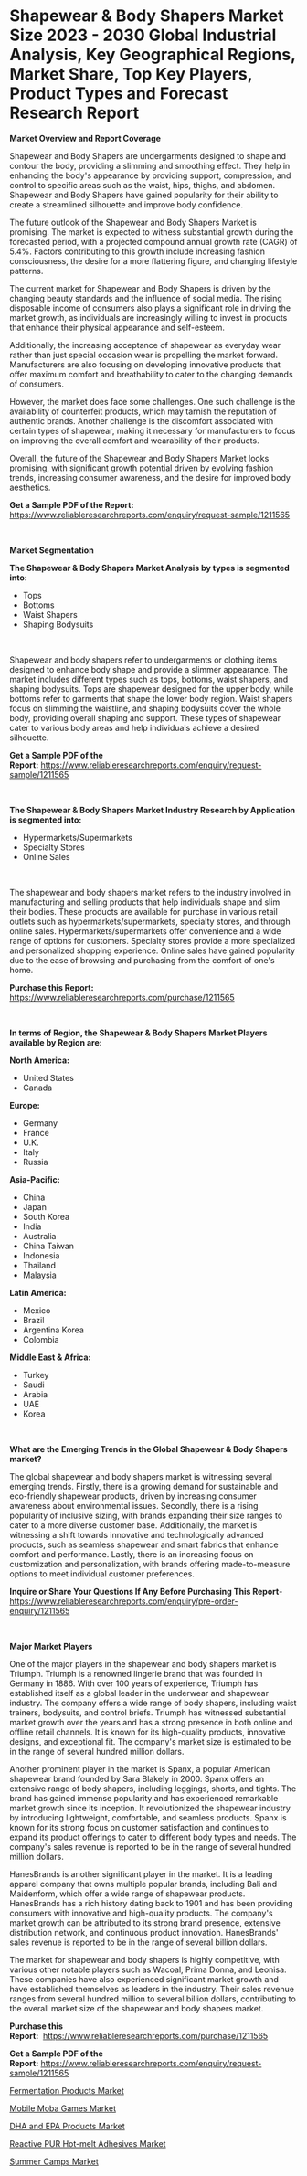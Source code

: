 <p><h1>Shapewear & Body Shapers Market Size 2023 - 2030 Global Industrial Analysis, Key Geographical Regions, Market Share, Top Key Players, Product Types and Forecast Research Report</h1></p><p><strong>Market Overview and Report Coverage</strong></p>
<p><p>Shapewear and Body Shapers are undergarments designed to shape and contour the body, providing a slimming and smoothing effect. They help in enhancing the body's appearance by providing support, compression, and control to specific areas such as the waist, hips, thighs, and abdomen. Shapewear and Body Shapers have gained popularity for their ability to create a streamlined silhouette and improve body confidence.</p><p>The future outlook of the Shapewear and Body Shapers Market is promising. The market is expected to witness substantial growth during the forecasted period, with a projected compound annual growth rate (CAGR) of 5.4%. Factors contributing to this growth include increasing fashion consciousness, the desire for a more flattering figure, and changing lifestyle patterns.</p><p>The current market for Shapewear and Body Shapers is driven by the changing beauty standards and the influence of social media. The rising disposable income of consumers also plays a significant role in driving the market growth, as individuals are increasingly willing to invest in products that enhance their physical appearance and self-esteem.</p><p>Additionally, the increasing acceptance of shapewear as everyday wear rather than just special occasion wear is propelling the market forward. Manufacturers are also focusing on developing innovative products that offer maximum comfort and breathability to cater to the changing demands of consumers.</p><p>However, the market does face some challenges. One such challenge is the availability of counterfeit products, which may tarnish the reputation of authentic brands. Another challenge is the discomfort associated with certain types of shapewear, making it necessary for manufacturers to focus on improving the overall comfort and wearability of their products.</p><p>Overall, the future of the Shapewear and Body Shapers Market looks promising, with significant growth potential driven by evolving fashion trends, increasing consumer awareness, and the desire for improved body aesthetics.</p></p>
<p><strong>Get a Sample PDF of the Report:</strong> <a href="https://www.reliableresearchreports.com/enquiry/request-sample/1211565">https://www.reliableresearchreports.com/enquiry/request-sample/1211565</a></p>
<p>&nbsp;</p>
<p><strong>Market Segmentation</strong></p>
<p><strong>The Shapewear & Body Shapers Market Analysis by types is segmented into:</strong></p>
<p><ul><li>Tops</li><li>Bottoms</li><li>Waist Shapers</li><li>Shaping Bodysuits</li></ul></p>
<p>&nbsp;</p>
<p><p>Shapewear and body shapers refer to undergarments or clothing items designed to enhance body shape and provide a slimmer appearance. The market includes different types such as tops, bottoms, waist shapers, and shaping bodysuits. Tops are shapewear designed for the upper body, while bottoms refer to garments that shape the lower body region. Waist shapers focus on slimming the waistline, and shaping bodysuits cover the whole body, providing overall shaping and support. These types of shapewear cater to various body areas and help individuals achieve a desired silhouette.</p></p>
<p><strong>Get a Sample PDF of the Report:</strong>&nbsp;<a href="https://www.reliableresearchreports.com/enquiry/request-sample/1211565">https://www.reliableresearchreports.com/enquiry/request-sample/1211565</a></p>
<p>&nbsp;</p>
<p><strong>The Shapewear & Body Shapers Market Industry Research by Application is segmented into:</strong></p>
<p><ul><li>Hypermarkets/Supermarkets</li><li>Specialty Stores</li><li>Online Sales</li></ul></p>
<p>&nbsp;</p>
<p><p>The shapewear and body shapers market refers to the industry involved in manufacturing and selling products that help individuals shape and slim their bodies. These products are available for purchase in various retail outlets such as hypermarkets/supermarkets, specialty stores, and through online sales. Hypermarkets/supermarkets offer convenience and a wide range of options for customers. Specialty stores provide a more specialized and personalized shopping experience. Online sales have gained popularity due to the ease of browsing and purchasing from the comfort of one's home.</p></p>
<p><strong>Purchase this Report:</strong>&nbsp; <a href="https://www.reliableresearchreports.com/purchase/1211565">https://www.reliableresearchreports.com/purchase/1211565</a></p>
<p>&nbsp;</p>
<p><strong>In terms of Region, the Shapewear & Body Shapers Market Players available by Region are:</strong></p>
<p>
    <p> <strong> North America: </strong>
        <ul>
            <li>United States</li>
            <li>Canada</li>
        </ul>
        </p> 
    <p> <strong> Europe: </strong>
        <ul>
            <li>Germany</li>
            <li>France</li>
            <li>U.K.</li>
            <li>Italy</li>
            <li>Russia</li>
        </ul>
        </p> 
    <p> <strong> Asia-Pacific: </strong>
        <ul>
            <li>China</li>
            <li>Japan</li>
            <li>South Korea</li>
            <li>India</li>
            <li>Australia</li>
            <li>China Taiwan</li>
            <li>Indonesia</li>
            <li>Thailand</li>
            <li>Malaysia</li>
        </ul>
        </p> 
    <p> <strong> Latin America: </strong>
        <ul>
            <li>Mexico</li>
            <li>Brazil</li>
            <li>Argentina Korea</li>
            <li>Colombia</li>
        </ul>
        </p> 
    <p> <strong> Middle East & Africa: </strong>
        <ul>
            <li>Turkey</li>
            <li>Saudi</li>
            <li>Arabia</li>
            <li>UAE</li>
            <li>Korea</li>
        </ul>
    </p>
    </p>
<p>&nbsp;</p>
<p><strong>What are the Emerging Trends in the Global Shapewear & Body Shapers market?</strong></p>
<p><p>The global shapewear and body shapers market is witnessing several emerging trends. Firstly, there is a growing demand for sustainable and eco-friendly shapewear products, driven by increasing consumer awareness about environmental issues. Secondly, there is a rising popularity of inclusive sizing, with brands expanding their size ranges to cater to a more diverse customer base. Additionally, the market is witnessing a shift towards innovative and technologically advanced products, such as seamless shapewear and smart fabrics that enhance comfort and performance. Lastly, there is an increasing focus on customization and personalization, with brands offering made-to-measure options to meet individual customer preferences.</p></p>
<p><strong>Inquire or Share Your Questions If Any Before Purchasing This Report</strong>- <a href="https://www.reliableresearchreports.com/enquiry/pre-order-enquiry/1211565">https://www.reliableresearchreports.com/enquiry/pre-order-enquiry/1211565</a></p>
<p>&nbsp;</p>
<p><strong>Major Market Players</strong></p>
<p><p>One of the major players in the shapewear and body shapers market is Triumph. Triumph is a renowned lingerie brand that was founded in Germany in 1886. With over 100 years of experience, Triumph has established itself as a global leader in the underwear and shapewear industry. The company offers a wide range of body shapers, including waist trainers, bodysuits, and control briefs. Triumph has witnessed substantial market growth over the years and has a strong presence in both online and offline retail channels. It is known for its high-quality products, innovative designs, and exceptional fit. The company's market size is estimated to be in the range of several hundred million dollars.</p><p>Another prominent player in the market is Spanx, a popular American shapewear brand founded by Sara Blakely in 2000. Spanx offers an extensive range of body shapers, including leggings, shorts, and tights. The brand has gained immense popularity and has experienced remarkable market growth since its inception. It revolutionized the shapewear industry by introducing lightweight, comfortable, and seamless products. Spanx is known for its strong focus on customer satisfaction and continues to expand its product offerings to cater to different body types and needs. The company's sales revenue is reported to be in the range of several hundred million dollars.</p><p>HanesBrands is another significant player in the market. It is a leading apparel company that owns multiple popular brands, including Bali and Maidenform, which offer a wide range of shapewear products. HanesBrands has a rich history dating back to 1901 and has been providing consumers with innovative and high-quality products. The company's market growth can be attributed to its strong brand presence, extensive distribution network, and continuous product innovation. HanesBrands' sales revenue is reported to be in the range of several billion dollars.</p><p>The market for shapewear and body shapers is highly competitive, with various other notable players such as Wacoal, Prima Donna, and Leonisa. These companies have also experienced significant market growth and have established themselves as leaders in the industry. Their sales revenue ranges from several hundred million to several billion dollars, contributing to the overall market size of the shapewear and body shapers market.</p></p>
<p><strong>Purchase this Report:</strong>&nbsp;&nbsp;<a href="https://www.reliableresearchreports.com/purchase/1211565">https://www.reliableresearchreports.com/purchase/1211565</a></p>
<p></p>
<p><strong>Get a Sample PDF of the Report:</strong>&nbsp;<a href="https://www.reliableresearchreports.com/enquiry/request-sample/1211565">https://www.reliableresearchreports.com/enquiry/request-sample/1211565</a></p>
<p><p><a href="https://www.linkedin.com/pulse/fermentation-products-market-size-growth-forecast-from/">Fermentation Products Market</a></p><p><a href="https://medium.com/@hugthess010/mobile-moba-games-nbsp-market-focuses-on-market-share-size-and-projected-forecast-till-2030-dd82ab8feeea">Mobile Moba Games Market</a></p><p><a href="https://www.linkedin.com/pulse/dha-epa-products-market-share-amp-new-trends-analysis-report/">DHA and EPA Products Market</a></p><p><a href="https://www.linkedin.com/pulse/reactive-pur-hot-melt-adhesives-market-insights/">Reactive PUR Hot-melt Adhesives Market</a></p><p><a href="https://medium.com/@tanaysamar7412/summer-camps-market-furnishes-information-on-market-share-market-trends-and-market-growth-d10338f4b393">Summer Camps Market</a></p></p>